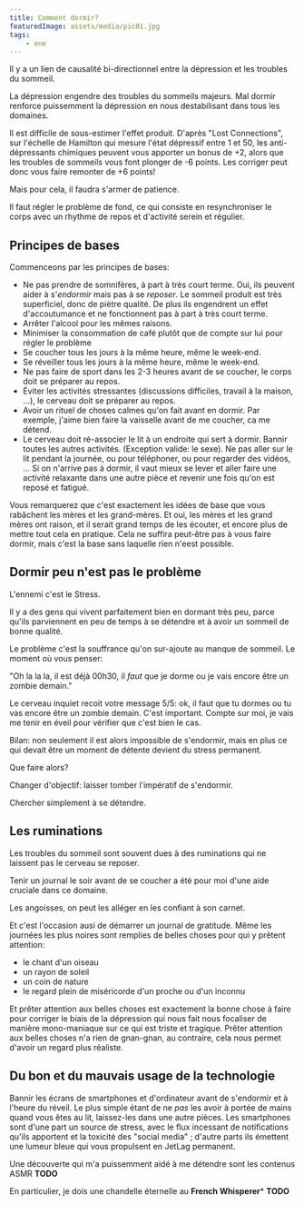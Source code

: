 ```yaml
---
title: Comment dormir?
featuredImage: assets/media/pic01.jpg
tags:
    - one
---
```


Il y a un lien de causalité bi-directionnel entre la dépression et les troubles du sommeil.

La dépression engendre des troubles du sommeils majeurs.
Mal dormir renforce puissemment la dépression en nous destabilisant dans tous les domaines.

Il est difficile de sous-estimer l'effet produit. D'après "Lost Connections", sur l'échelle
de Hamilton qui mesure l'état dépressif entre 1 et 50, les anti-dépressants chimiques peuvent
vous apporter un bonus de +2, alors que les troubles de sommeils vous font plonger de -6 points.
Les corriger peut donc vous faire remonter de +6 points!

Mais pour cela, il faudra s'armer de patience.

Il faut régler le problème de fond, ce qui consiste en resynchroniser le corps
avec un rhythme de repos et d'activité serein et régulier.

## Principes de bases

Commenceons par les principes de bases:

- Ne pas prendre de somnifères, à part à très court terme. Oui, ils peuvent aider à s'*endormir* mais pas à se *reposer*. Le sommeil produit est très superficiel, donc de piètre qualité. De plus ils engendrent un effet d'accoutumance et ne fonctionnent pas à part à très court terme.
- Arrêter l'alcool pour les mêmes raisons.
- Minimiser la consommation de café plutôt que de compte sur lui pour régler le problème
- Se coucher tous les jours à la même heure, même le week-end.
- Se réveiller tous les jours à la même heure, même le week-end.
- Ne pas faire de sport dans les 2-3 heures avant de se coucher, le corps doit se préparer au repos.
- Éviter les activités stressantes (discussions difficiles, travail à la maison, ...), le cerveau doit se préparer au repos.
- Avoir un rituel de choses calmes qu'on fait avant en dormir. Par exemple, j'aime bien faire la vaisselle avant de me coucher, ca me détend.
- Le cerveau doit ré-associer le lit à un endroite qui sert à dormir. Bannir toutes les autres activités. (Exception valide: le sexe). Ne pas aller sur le lit pendant la journée, ou pour téléphoner, ou pour regarder des vidéos, ... Si on n'arrive pas à dormir, il vaut mieux se lever et aller faire une activité relaxante dans une autre pièce et revenir une fois qu'on est reposé et fatigué.

Vous remarquerez que c'est exactement les idées de base que vous rabâchent les mères et les grand-mères. Et oui, les mères et les grand mères ont raison, et il serait grand temps de les écouter, et encore plus de mettre tout cela en pratique. Cela ne suffira peut-être pas à vous faire dormir, mais c'est la base sans laquelle rien n'eest possible.

## Dormir peu n'est pas le problème

L'ennemi c'est le Stress.

Il y a des gens qui vivent parfaitement bien en dormant très peu, parce qu'ils parviennent
en peu de temps à se détendre et à avoir un sommeil de bonne qualité.

Le problème c'est la souffrance qu'on sur-ajoute au manque de sommeil. Le moment où vous penser:

"Oh la la la, il est déjà 00h30, il *faut* que je dorme ou je vais encore être un zombie demain."

Le cerveau inquiet recoit votre message 5/5: ok, il faut que tu dormes ou tu vas encore être un zombie demain.
C'est important. Compte sur moi, je vais me tenir en éveil pour vérifier que c'est bien le cas.

Bilan: non seulement il est alors impossible de s'endormir, mais en plus ce qui devait être un moment
de détente devient du stress permanent.

Que faire alors?

Changer d'objectif: laisser tomber l'impératif de s'endormir.

Chercher simplement à se détendre.

## Les ruminations

Les troubles du sommeil sont souvent dues à des ruminations qui ne laissent pas le cerveau se reposer.

Tenir un journal le soir avant de se coucher a été pour moi d'une aide cruciale dans ce domaine.

Les angoisses, on peut les alléger en les confiant à son carnet.

Et c'est l'occasion ausi de démarrer un journal de gratitude. Même les journées les plus noires
sont remplies de belles choses pour qui y prêtent attention:

- le chant d'un oiseau
- un rayon de soleil
- un coin de nature
- le regard plein de miséricorde d'un proche ou d'un inconnu

Et prêter attention aux belles choses est exactement la bonne chose à faire pour corriger le biais
de la dépression qui nous fait nous focaliser de manière mono-maniaque sur ce qui est triste et tragique.
Prêter attention aux belles choses n'a rien de gnan-gnan, au contraire, cela nous permet d'avoir un regard plus réaliste.




## Du bon et du mauvais usage de la technologie

Bannir les écrans de smartphones et d'ordinateur avant de s'endormir et à l'heure du réveil. Le plus simple étant de ne *pas* les avoir à portée de mains quand vous êtes au lit, laissez-les dans une autre pièces. Les smartphones sont d'une part un source de stress, avec le flux incessant de notifications qu'ils apportent et la toxicité des "social media" ; d'autre parts ils émettent une lumeur bleue qui vous propulsent en JetLag permanent.


Une découverte qui m'a puissemment aidé à me détendre sont les contenus ASMR **TODO**

En particulier, je dois une chandelle éternelle au **French Whisperer*** **TODO**
